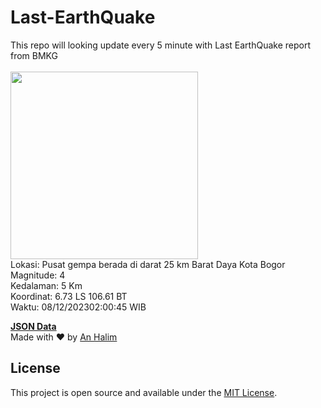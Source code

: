 # Last-EarthQuake
This repo will looking update every 5 minute with Last EarthQuake report from BMKG
<br>
<br>
<img src="https://static.bmkg.go.id/20231208020045.mmi.jpg" width="300"/>
<br>
Lokasi: Pusat gempa berada di darat 25 km Barat Daya Kota Bogor <br>
Magnitude: 4 <br>
Kedalaman: 5 Km <br>
Koordinat: 6.73 LS 106.61 BT <br>
Waktu: 08/12/202302:00:45 WIB <br>

<a href="./data/data.json">**JSON Data**</a>
<br>
Made with ❤️ by <a href="https://github.com/an-halim">An Halim</a>
## License

This project is open source and available under the [MIT License](LICENSE).
